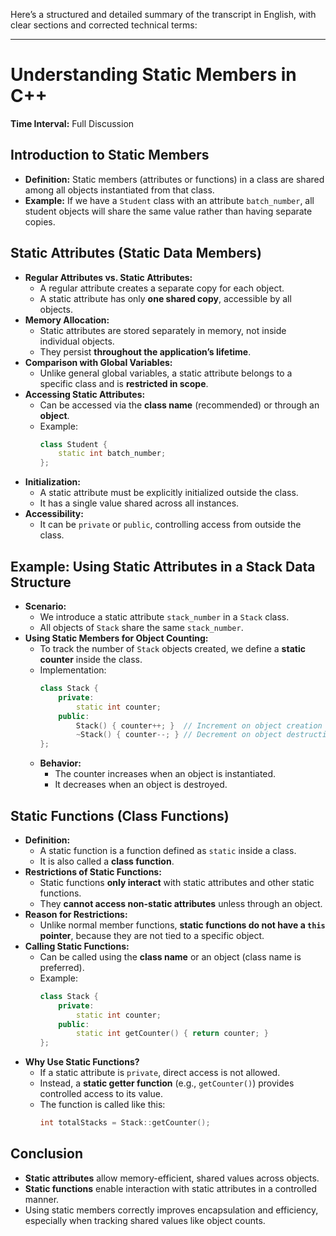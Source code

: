 Here’s a structured and detailed summary of the transcript in English, with clear sections and corrected technical terms:

---

# **Understanding Static Members in C++**

**Time Interval:** Full Discussion

## **Introduction to Static Members**

- **Definition:** Static members (attributes or functions) in a class are shared among all objects instantiated from that class.
- **Example:** If we have a `Student` class with an attribute `batch_number`, all student objects will share the same value rather than having separate copies.

## **Static Attributes (Static Data Members)**

- **Regular Attributes vs. Static Attributes:**
  - A regular attribute creates a separate copy for each object.
  - A static attribute has only **one shared copy**, accessible by all objects.
- **Memory Allocation:**
  - Static attributes are stored separately in memory, not inside individual objects.
  - They persist **throughout the application’s lifetime**.
- **Comparison with Global Variables:**
  - Unlike general global variables, a static attribute belongs to a specific class and is **restricted in scope**.
- **Accessing Static Attributes:**
  - Can be accessed via the **class name** (recommended) or through an **object**.
  - Example:
    ```cpp
    class Student {
        static int batch_number;
    };
    ```
- **Initialization:**
  - A static attribute must be explicitly initialized outside the class.
  - It has a single value shared across all instances.
- **Accessibility:**
  - It can be `private` or `public`, controlling access from outside the class.

## **Example: Using Static Attributes in a Stack Data Structure**

- **Scenario:**
  - We introduce a static attribute `stack_number` in a `Stack` class.
  - All objects of `Stack` share the same `stack_number`.
- **Using Static Members for Object Counting:**
  - To track the number of `Stack` objects created, we define a **static counter** inside the class.
  - Implementation:
    ```cpp
    class Stack {
        private:
            static int counter;
        public:
            Stack() { counter++; }  // Increment on object creation
            ~Stack() { counter--; } // Decrement on object destruction
    };
    ```
  - **Behavior:**
    - The counter increases when an object is instantiated.
    - It decreases when an object is destroyed.

## **Static Functions (Class Functions)**

- **Definition:**
  - A static function is a function defined as `static` inside a class.
  - It is also called a **class function**.
- **Restrictions of Static Functions:**
  - Static functions **only interact** with static attributes and other static functions.
  - They **cannot access non-static attributes** unless through an object.
- **Reason for Restrictions:**
  - Unlike normal member functions, **static functions do not have a `this` pointer**, because they are not tied to a specific object.
- **Calling Static Functions:**
  - Can be called using the **class name** or an object (class name is preferred).
  - Example:
    ```cpp
    class Stack {
        private:
            static int counter;
        public:
            static int getCounter() { return counter; }
    };
    ```
- **Why Use Static Functions?**
  - If a static attribute is `private`, direct access is not allowed.
  - Instead, a **static getter function** (e.g., `getCounter()`) provides controlled access to its value.
  - The function is called like this:
    ```cpp
    int totalStacks = Stack::getCounter();
    ```

## **Conclusion**

- **Static attributes** allow memory-efficient, shared values across objects.
- **Static functions** enable interaction with static attributes in a controlled manner.
- Using static members correctly improves encapsulation and efficiency, especially when tracking shared values like object counts.
